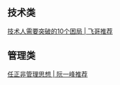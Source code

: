 ## 技术类

[技术人需要突破的10个困局 | 飞哥推荐](https://mp.weixin.qq.com/s/6TPo76QoBrUQadFNmDbSzg)

## 管理类

[任正非管理思想 | 阮一峰推荐](https://mp.weixin.qq.com/s/mw40at-bBp4KtOVD2KAxLw)